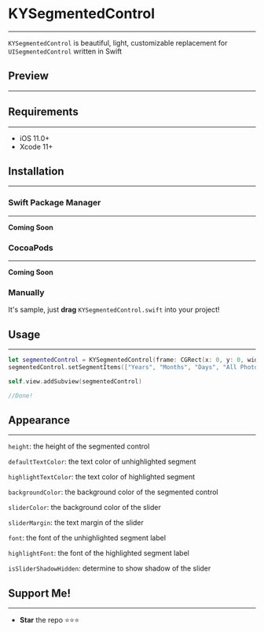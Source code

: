 # KYSegmentedControl

---

`KYSegmentedControl` is beautiful, light, customizable replacement for `UISegmentedControl` written in Swift

## Preview

---

## Requirements

---

- iOS 11.0+
- Xcode 11+

## Installation

---

### Swift Package Manager

---

**Coming Soon**

### CocoaPods

---

**Coming Soon**

### Manually

It's sample, just **drag** `KYSegmentedControl.swift` into your project!

## Usage

---

```swift
let segmentedControl = KYSegmentedControl(frame: CGRect(x: 0, y: 0, width: self.view.bounds.width - 16, height: 44))
segmentedControl.setSegmentItems(["Years", "Months", "Days", "All Photos"])

self.view.addSubview(segmentedControl)

//Done!
```

## Appearance

---

`height`: the height of the segmented control

`defaultTextColor`: the text color of unhighlighted segment

`highlightTextColor`: the text color of highlighted segment

`backgroundColor`: the background color of the segmented control

`sliderColor`: the background color of the slider

`sliderMargin`: the text margin of the slider

`font`: the font of the unhighlighted segment label

`highlightFont`: the font of the highlighted segment label

`isSliderShadowHidden`: determine to show shadow of the slider

## Support Me!

---

- **Star** the repo ⭐⭐⭐
